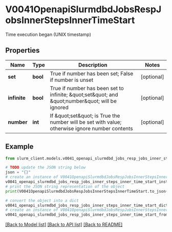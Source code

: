# V0041OpenapiSlurmdbdJobsRespJobsInnerStepsInnerTimeStart

Time execution began (UNIX timestamp)

## Properties

Name | Type | Description | Notes
------------ | ------------- | ------------- | -------------
**set** | **bool** | True if number has been set; False if number is unset | [optional] 
**infinite** | **bool** | True if number has been set to infinite; \&quot;set\&quot; and \&quot;number\&quot; will be ignored | [optional] 
**number** | **int** | If \&quot;set\&quot; is True the number will be set with value; otherwise ignore number contents | [optional] 

## Example

```python
from slurm_client.models.v0041_openapi_slurmdbd_jobs_resp_jobs_inner_steps_inner_time_start import V0041OpenapiSlurmdbdJobsRespJobsInnerStepsInnerTimeStart

# TODO update the JSON string below
json = "{}"
# create an instance of V0041OpenapiSlurmdbdJobsRespJobsInnerStepsInnerTimeStart from a JSON string
v0041_openapi_slurmdbd_jobs_resp_jobs_inner_steps_inner_time_start_instance = V0041OpenapiSlurmdbdJobsRespJobsInnerStepsInnerTimeStart.from_json(json)
# print the JSON string representation of the object
print(V0041OpenapiSlurmdbdJobsRespJobsInnerStepsInnerTimeStart.to_json())

# convert the object into a dict
v0041_openapi_slurmdbd_jobs_resp_jobs_inner_steps_inner_time_start_dict = v0041_openapi_slurmdbd_jobs_resp_jobs_inner_steps_inner_time_start_instance.to_dict()
# create an instance of V0041OpenapiSlurmdbdJobsRespJobsInnerStepsInnerTimeStart from a dict
v0041_openapi_slurmdbd_jobs_resp_jobs_inner_steps_inner_time_start_from_dict = V0041OpenapiSlurmdbdJobsRespJobsInnerStepsInnerTimeStart.from_dict(v0041_openapi_slurmdbd_jobs_resp_jobs_inner_steps_inner_time_start_dict)
```
[[Back to Model list]](../README.md#documentation-for-models) [[Back to API list]](../README.md#documentation-for-api-endpoints) [[Back to README]](../README.md)


